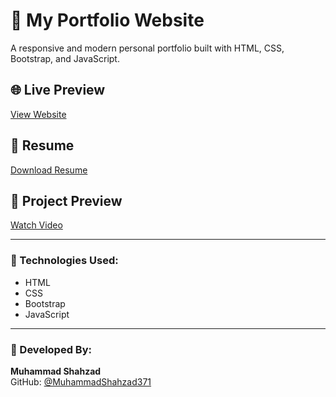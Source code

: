 # 💼 My Portfolio Website

A responsive and modern personal portfolio built with HTML, CSS, Bootstrap, and JavaScript.

## 🌐 Live Preview  
[View Website](https://MuhammadShahzad371.github.io/my-portfolio/)

## 📄 Resume  
[Download Resume](MuhammadShahzadResume.pdf)

## 🎥 Project Preview  
[Watch Video](live%20preview.mp4)

---

### 🔧 Technologies Used:
- HTML
- CSS
- Bootstrap
- JavaScript

---

### 👤 Developed By:
**Muhammad Shahzad**  
GitHub: [@MuhammadShahzad371](https://github.com/MuhammadShahzad371)
